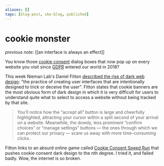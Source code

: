 ```yaml
---
aliases: []
tags: [blog-post, ske-blog, published]
---
```


# cookie monster

_previous note:_ [[an interface is always an effect]]

You know those [cookie consent](https://cookiefirst.com/tracking-cookies-gdpr/) dialog boxes that now pop up on every website you visit since [GDPR](https://www.skellis.net/blog/internet-rules) entered our world in 2018?

This week Nieman Lab's Daniel Fitton [described the rise of dark web design](https://www.niemanlab.org/2021/10/the-rise-of-dark-web-design-how-sites-manipulate-you-into-clicking/): "the practice of creating user interfaces that are intentionally designed to trick or deceive the user". Fitton states that cookie banners are the most obvious form of dark design in which it is very difficult for users to understand quite what to select to access a website without being tracked by that site. 

> You’ll notice how the “accept all” button is large and cheerfully highlighted, attracting your cursor within a split second of your arrival on a website. Meanwhile, the dowdy, less prominent “confirm choices” or “manage settings” buttons — the ones through which we can protect our privacy — scare us away with more time-consuming clicks.

Fitton links to an absurd online game called [Cookie Consent Speed Run](https://cookieconsentspeed.run/) that pushes cookie consent dark design to the nth degree. I tried it, and failed badly. Wow, the internet is so broken. 